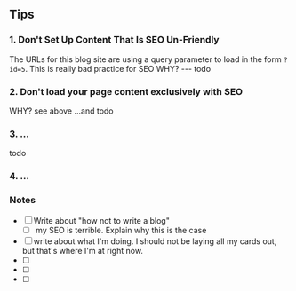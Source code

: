 

## Tips

### 1. Don't Set Up Content That Is SEO Un-Friendly

The URLs for this blog site are using a query parameter to load in the form `?id=5`. This is really bad practice for SEO
WHY? --- todo

### 2. Don't load your page content exclusively with SEO

WHY? see above
...and todo


### 3. ...

todo


### 4. ...

### Notes

- [ ] Write about "how not to write a blog"
  - [ ] my SEO is terrible. Explain why this is the case
- [ ] write about what I'm doing. I should not be laying all my cards out, but that's where I'm at right now.
- [ ]
- [ ]
- [ ]
